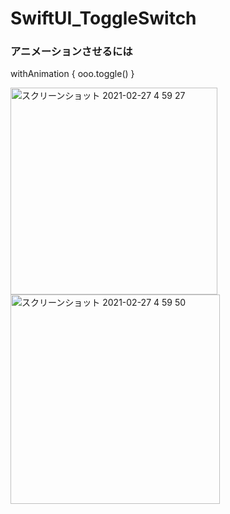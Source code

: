 # SwiftUI_ToggleSwitch

### アニメーションさせるには
withAnimation { ooo.toggle() }

<img width="331" alt="スクリーンショット 2021-02-27 4 59 27" src="https://user-images.githubusercontent.com/9380171/109349295-1023da00-78b9-11eb-99b4-e4d7a5f2af30.png"><img width="335" alt="スクリーンショット 2021-02-27 4 59 50" src="https://user-images.githubusercontent.com/9380171/109349300-12863400-78b9-11eb-9725-2e3fe6d89307.png">
